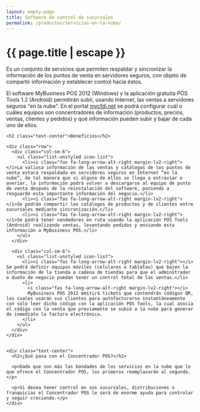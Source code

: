 ```yaml
---
layout: empty-page
title: Software de control de sucursales
permalink: /productos/servicios-en-la-nube/
---
```


<div class="hero pos-tools">
  <div class="container">
    <div class="row">
      <div class="col-sm-6 hero-content">
        <div class="hero-main-copy">
          <div class="hero-copy">
            <h1>{{ page.title | escape }}</h1>
            <p>Es un conjunto de servicios que permiten respaldar y sincronizar la información de los puntos de venta en servidores seguros, con objeto de compartir información y establecer control hacia éstos.</p>
          </div>
        </div>
      </div>
    </div>
  </div>
</div>

<div class="section-wrapper">
  <div class="container">
    <div class="row">
      <div class="col-sm-10 col-sm-offset-1">
        <div class="our-clients text-center">
          <p> El software MyBusiness POS 2012 (Windows) y la aplicación gratuita POS Tools 1.2 (Android) permitirán subir, usando Internet, las ventas a servidores seguros "en la nube". En el portal <a href="mycfdi.net">mycfdi.net</a> se podrá configurar cuál o cuáles equipos son concentradores de información (productos, precios, ventas, clientes y pedidos) y qué información pueden subir y bajar de cada uno de ellos.</p>
        </div>
      </div>
    </div>
  </div>
  <div class="container padding-lv5-ver">

    <h2 class="text-center">Beneficios</h2>

    <div class="row">
      <div class="col-sm-6">
        <ul class="list-unstyled icon-list">
          <li><i class="fas fa-long-arrow-alt-right margin-lv2-right"></i>La valiosa información de las ventas y catálogos de los puntos de venta estará respaldada en servidores seguros en Internet “en la nube”, de tal manera que si alguno de ellos se llega a extraviar o averiar, la información podrá volver a descargarse al equipo de punto de venta después de la reinstalación del software, poniendo a resguardo esta importante información del negocio.</li>
          <li><i class="fas fa-long-arrow-alt-right margin-lv2-right"></i>Se podrán compartir los catálogos de productos y de clientes entre sucursales mediante sincronización.</li>
          <li><i class="fas fa-long-arrow-alt-right margin-lv2-right"></i>Se podrá tener vendedores en ruta usando la aplicación POS Tools (Android) realizando ventas, levantando pedidos y enviando esta información a MyBusiness POS.</li>
        </ul>
      </div>

      <div class="col-sm-6">
        <ul class="list-unstyled icon-list">
          <li><i class="fas fa-long-arrow-alt-right margin-lv2-right"></i> Se podrá definir equipos móviles (celulares o tabletas) que bajen la información de la tienda o cadena de tiendas para que el adminstrador o dueño de negocio puedan tener un control total de las ventas.</li>
          <li>
            <i class="fas fa-long-arrow-alt-right margin-lv2-right"></i>
            MyBusiness POS 2012 emitirá tickets que contendrán códigos QR, los cuales usarán sus clientes para autofacturarse instantáneamente con sólo leer dicho código con la aplicación POS Tools, la cual asocia el código con la venta que previamente se subió a la nube para generar de inmediato la factura electrónica.
          </li>
        </ul>
      </div>
    </div>


    <div class="text-center">
      <h2>¿Qué pasa con el Concentrador POS?</h2>

      <p>Dado que son más las bondades de los servicios en la nube que lo que ofrece el Concentrador POS, los primeros reemplazarán al segundo.</p>

      <p>Si desea tener control en sus sucursales, distribuciones o franquicias el Concentrador POS le será de enorme ayuda para controlar y seguir creciendo.</p>
    </div>

  </div>
</div>

